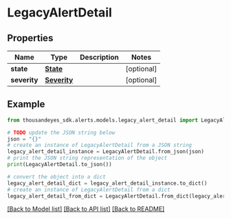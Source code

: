 # LegacyAlertDetail


## Properties

Name | Type | Description | Notes
------------ | ------------- | ------------- | -------------
**state** | [**State**](State.md) |  | [optional] 
**severity** | [**Severity**](Severity.md) |  | [optional] 

## Example

```python
from thousandeyes_sdk.alerts.models.legacy_alert_detail import LegacyAlertDetail

# TODO update the JSON string below
json = "{}"
# create an instance of LegacyAlertDetail from a JSON string
legacy_alert_detail_instance = LegacyAlertDetail.from_json(json)
# print the JSON string representation of the object
print(LegacyAlertDetail.to_json())

# convert the object into a dict
legacy_alert_detail_dict = legacy_alert_detail_instance.to_dict()
# create an instance of LegacyAlertDetail from a dict
legacy_alert_detail_from_dict = LegacyAlertDetail.from_dict(legacy_alert_detail_dict)
```
[[Back to Model list]](../README.md#documentation-for-models) [[Back to API list]](../README.md#documentation-for-api-endpoints) [[Back to README]](../README.md)


